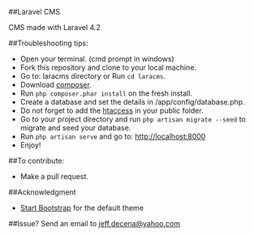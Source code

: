 ##Laravel CMS

CMS made with Laravel 4.2

##Troubleshooting tips:

- Open your terminal. (cmd prompt in windows)
- Fork this repository and clone to your local machine.
- Go to: laracms directory or Run `cd laracms`.
- Download [composer](https://getcomposer.org/download).
- Run `php composer.phar install` on the fresh install.
- Create a database and set the details in /app/config/database.php.
- Do not forget to add the [htaccess](http://laravel.com/docs/4.2/installation#pretty-urls) in your public folder.
- Go to your project directory and run  `php artisan migrate --seed` to migrate and seed your database.
- Run `php artisan serve` and go to: [http://localhost:8000](http://localhost:8000)
- Enjoy!

##To contribute:
- Make a pull request.

##Acknowledgment
- [Start Bootstrap](http://startbootstrap.com/template-overviews/clean-blog/) for the default theme

##Issue? Send an email to jeff.decena@yahoo.com